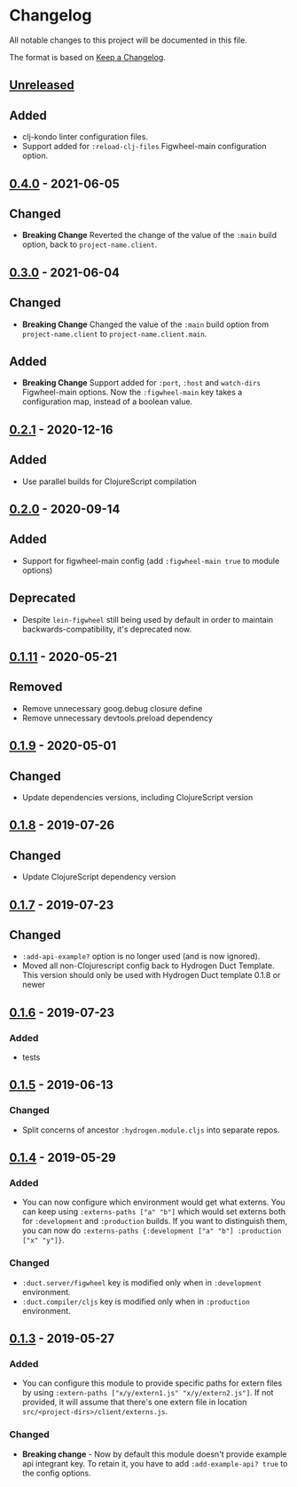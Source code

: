 # Changelog
All notable changes to this project will be documented in this file.

The format is based on [Keep a Changelog](http://keepachangelog.com/en/1.0.0/).

## [Unreleased]

## Added
- clj-kondo linter configuration files.
- Support added for `:reload-clj-files` Figwheel-main configuration option.

## [0.4.0] - 2021-06-05

## Changed
- **Breaking Change** Reverted the change of the value of the `:main` build option, back to `project-name.client`.

## [0.3.0] - 2021-06-04

## Changed
- **Breaking Change** Changed the value of the `:main` build option from `project-name.client` to `project-name.client.main`.

## Added
- **Breaking Change** Support added for `:port`, `:host` and `watch-dirs` Figwheel-main options. Now the `:figwheel-main` key takes a configuration map, instead of a boolean value.

## [0.2.1] - 2020-12-16

## Added
- Use parallel builds for ClojureScript compilation

## [0.2.0] - 2020-09-14

## Added
- Support for figwheel-main config (add `:figwheel-main true` to module options)

## Deprecated
- Despite `lein-figwheel` still being used by default in order to maintain
backwards-compatibility, it's deprecated now.

## [0.1.11] - 2020-05-21

## Removed
- Remove unnecessary goog.debug closure define
- Remove unnecessary devtools.preload dependency

## [0.1.9] - 2020-05-01

## Changed
- Update dependencies versions, including ClojureScript version

## [0.1.8] - 2019-07-26

## Changed
- Update ClojureScript dependency version

## [0.1.7] - 2019-07-23

## Changed
- `:add-api-example?` option is no longer used (and is now ignored).
- Moved all non-Clojurescript config back to Hydrogen Duct Template. This version should only be used with Hydrogen Duct template 0.1.8 or newer

## [0.1.6] - 2019-07-23

### Added
- tests

## [0.1.5] - 2019-06-13

### Changed
- Split concerns of ancestor `:hydrogen.module.cljs` into separate repos.

## [0.1.4] - 2019-05-29

### Added
- You can now configure which environment would get what externs.
You can keep using `:externs-paths ["a" "b"]` which would set externs both
for `:development` and `:production` builds. If you want to distinguish them,
you can now do `:externs-paths {:development ["a" "b"] :production ["x" "y"]}`.

### Changed
- `:duct.server/figwheel` key is modified only when in `:development` environment.
- `:duct.compiler/cljs` key is modified only when in `:production` environment.

## [0.1.3] - 2019-05-27

### Added
- You can configure this module to provide specific paths for extern files by using
`:extern-paths ["x/y/extern1.js" "x/y/extern2.js"]`. If not provided, it will assume that there's one
extern file in location `src/<project-dirs>/client/externs.js`.

### Changed
- **Breaking change** - Now by default this module doesn't provide example api integrant key.
To retain it, you have to add `:add-example-api? true` to the config options.

[UNRELEASED]: https://github.com/magnetcoop/hydrogen.module.core/compare/v0.4.0...HEAD
[0.4.0]: https://github.com/magnetcoop/hydrogen.module.core/releases/tag/v0.4.0
[0.3.0]: https://github.com/magnetcoop/hydrogen.module.core/releases/tag/v0.3.0
[0.2.3]: https://github.com/magnetcoop/hydrogen.module.core/releases/tag/v0.2.2
[0.2.1]: https://github.com/magnetcoop/hydrogen.module.core/releases/tag/v0.2.1
[0.2.0]: https://github.com/magnetcoop/hydrogen.module.core/releases/tag/v0.2.0
[0.1.11]: https://github.com/magnetcoop/hydrogen.module.core/releases/tag/v0.1.11
[0.1.9]: https://github.com/magnetcoop/hydrogen.module.core/releases/tag/v0.1.9
[0.1.8]: https://github.com/magnetcoop/hydrogen.module.core/releases/tag/v0.1.8
[0.1.7]: https://github.com/magnetcoop/hydrogen.module.core/releases/tag/v0.1.7
[0.1.6]: https://github.com/magnetcoop/hydrogen.module.core/releases/tag/v0.1.6
[0.1.5]: https://github.com/magnetcoop/hydrogen.module.core/releases/tag/v0.1.5
[0.1.4]: https://github.com/magnetcoop/hydrogen.module.cljs/releases/tag/v0.1.4
[0.1.3]: https://github.com/magnetcoop/hydrogen.module.cljs/releases/tag/v0.1.3


